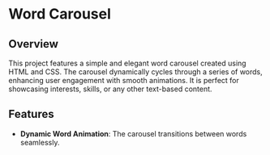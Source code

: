 # Word Carousel

## Overview
This project features a simple and elegant word carousel created using HTML and CSS. The carousel dynamically cycles through a series of words, enhancing user engagement with smooth animations. It is perfect for showcasing interests, skills, or any other text-based content.

## Features
- **Dynamic Word Animation**: The carousel transitions between words seamlessly.
